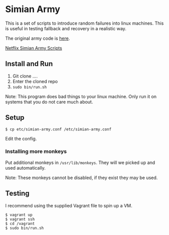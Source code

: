 # Simian Army

This is a set of scripts to introduce random failures into linux
machines.  This is useful in testing fallback and recovery in a
realistic way.

The original army code is [here](https://github.com/Netflix/SimianArmy).

[Netflix Simian Army Scripts](https://github.com/Netflix/SimianArmy/tree/master/src/main/resources/scripts)

## Install and Run

1. Git clone ....
1. Enter the cloned repo
1. `sudo bin/run.sh`

Note: This program does bad things to your linux machine.  Only run it
on systems that you do not care much about.

## Setup

```
$ cp etc/simian-army.conf /etc/simian-army.conf
```

Edit the config.

### Installing more monkeys

Put additional monkeys in `/usr/lib/monkeys`.  They will we picked up
and used automatically.

Note: These monkeys cannot be disabled, if they exist they may be used.

## Testing

I recommend using the supplied Vagrant file to spin up a VM.

```
$ vagrant up
$ vagrant ssh
$ cd /vagrant
$ sudo bin/run.sh
```
